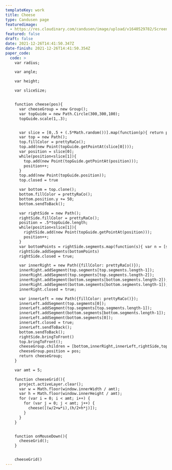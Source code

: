 ```yaml
---
templateKey: work
title: Cheese
type: Candusen page
featuredimage:
  - https://res.cloudinary.com/candusen/image/upload/v1640529782/Screen_Shot_2021-12-26_at_9.42.39_AM_rmxmvt.png
featured: false
draft: false
date: 2021-12-26T14:41:50.347Z
date-finish: 2021-12-26T14:41:50.354Z
paper_code:
  code: >
    var radius;

    var angle;

    var height;

    var sliceSize;


    function cheese(pos){
      var cheeseGroup = new Group();
      var topGuide = new Path.Circle(300,300,100);
      topGuide.scale(1,.3);


      var slice = [0,.5 + (.5*Math.random())].map(function(p){ return p*topGuide.length; });
      var top = new Path();
      top.fillColor = prettyRaCo();
      top.add(new Point(topGuide.getPointAt(slice[0])));
      var position = slice[0];
      while(position<slice[1]){
        top.add(new Point(topGuide.getPointAt(position)));
        position++;
      }
      top.add(new Point(topGuide.position));
      top.closed = true

      var bottom = top.clone();
      bottom.fillColor = prettyRaCo();
      bottom.position.y += 50;
      bottom.sendToBack();

      var rightSide = new Path();
      rightSide.fillColor = prettyRaCo();
      position = .5*topGuide.length;
      while(position<slice[1]){
        rightSide.add(new Point(topGuide.getPointAt(position)));
        position++;
      }
      var bottomPoints = rightSide.segments.map(function(s){ var n = [s.point.x,s.point.y+50]; return n}).reverse();
      rightSide.addSegments(bottomPoints)
      rightSide.closed = true;

      var innerRight = new Path({fillColor: prettyRaCo()});
      innerRight.addSegment(top.segments[top.segments.length-1]);
      innerRight.addSegment(top.segments[top.segments.length-2]);
      innerRight.addSegment(bottom.segments[bottom.segments.length-2]);
      innerRight.addSegment(bottom.segments[bottom.segments.length-1]);
      innerRight.closed = true;

      var innerLeft = new Path({fillColor: prettyRaCo()});
      innerLeft.addSegment(top.segments[0]);
      innerLeft.addSegment(top.segments[top.segments.length-1]);
      innerLeft.addSegment(bottom.segments[bottom.segments.length-1]);
      innerLeft.addSegment(bottom.segments[0]);
      innerLeft.closed = true;
      innerLeft.sendToBack();
      bottom.sendToBack();
      rightSide.bringToFront()
      top.bringToFront();
      cheeseGroup.children = [bottom,innerRight,innerLeft,rightSide,top]
      cheeseGroup.position = pos;
      return cheeseGroup;
    }

    var amt = 5;

    function cheeseGrid(){
      project.activeLayer.clear();
      var w = Math.floor(window.innerWidth / amt);
      var h = Math.floor(window.innerHeight / amt);
      for (var i = 0; i < amt; i++) {
        for (var j = 0; j < amt; j++) {
          cheese([(w/2+w*i),(h/2+h*j)]);
        }
      }
    }


    function onMouseDown(){
      cheeseGrid();
    }


    cheeseGrid()
---
```

